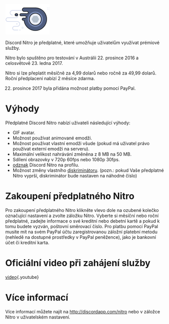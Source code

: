 <!-- TITLE: Nitro -->
<!-- SUBTITLE: Podpořte vývoj Discordu -->

![Odznak Nitro](/uploads/nitro/nitrobadge.png "Nitrobadge")

Discord Nitro je předplatné, které umožňuje uživatelům využívat prémiové služby.

Nitro bylo spuštěno pro testování v Austrálii 22. prosince 2016 a celosvětově 23. ledna 2017.

Nitro si lze přeplatit měsíčně za 4,99 dolarů nebo ročně za 49,99 dolarů. Roční předplacení nabízí 2 měsíce zdarma.

22. prosince 2017 byla přidána možnost platby pomocí PayPal.

# Výhody
Předplatné Discord Nitro nabízí uživateli následující výhody:

* GIF avatar.
* Možnost používat animované emodži.
* Možnost používat vlastní emodži všude (pokud má uživatel právo používat externí emodži na serveru).
* Maximální velikost nahrávání změněna z 8 MB na 50 MB.
* Sdílení obrazovky v 720p 60fps nebo 1080p 30fps.
* [odznak](/badges) Discord Nitro na profilu.
* Možnost změny vlastního [diskriminátoru](/discriminator). (pozn.:  pokud Vaše předplatné Nitro vyprší, diskriminátor bude nastaven na náhodné číslo)

# Zakoupení předplatného Nitro
Pro zakoupení předplatného Nitro klikněte vlevo dole na ozubené kolečko označující nastavení a zvolte záložku Nitro. Vyberte si měsíční nebo roční předplatné, zadejte informace o své kreditní nebo debetní kartě a pokud k tomu budete vyzván, poštovní směrovací číslo. Pro platbu pomocí PayPal musíte mít na svém PayPal účtu zaregistrovanou záložní platební metodu (nehledě na dostupné prostředky v PayPal peněžence), jako je bankovní účet či kreditní karta.
# Oficiální video při zahájení služby

[video](https://www.youtube.com/watch?v=psIIWROIvtM){.youtube}


# Více informací
Více informací můžete najít na http://discordapp.com/nitro nebo v záložce Nitro v uživatelském nastavení.